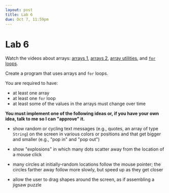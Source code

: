 ```yaml
---
layout: post
title: Lab 6
due: Oct 7, 11:59pm
---
```


# Lab 6

Watch the videos about arrays:
[arrays 1](/videos/2015-09-30-arrays-1.html),
[arrays 2](/videos/2015-09-30-arrays-2.html),
[array utilities](/videos/2015-09-30-array-utilities.html), and
[`for` loops](/videos/2015-09-23-for-loops.html).

Create a program that uses arrays and `for` loops.

You are required to have:

- at least one array
- at least one `for` loop
- at least some of the values in the arrays must change over time
  
**You must implement one of the following ideas or, if you have your own idea, talk to me so I can "approve" it.**

- show random or cycling text messages (e.g., quotes, an array of type `String`) on the screen in various colors or positions and that get bigger and smaller (e.g., "pop in" and "pop out")

- show "explosions" in which many dots scatter away from the location of a mouse click
  
- many circles at initially-random locations follow the mouse pointer; the circles farther away follow more slowly, but speed up as they get closer
  
- allow the user to drag shapes around the screen, as if assembling a
  jigsaw puzzle
